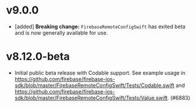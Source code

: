 # v9.0.0
- [added] **Breaking change:** `FirebaseRemoteConfigSwift` has exited beta and
  is now generally available for use.

# v8.12.0-beta
- Initial public beta release with Codable support. See example usage in
  https://github.com/firebase/firebase-ios-sdk/blob/master/FirebaseRemoteConfigSwift/Tests/Codable.swift
  and
  https://github.com/firebase/firebase-ios-sdk/blob/master/FirebaseRemoteConfigSwift/Tests/Value.swift. (#6883)
